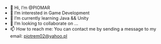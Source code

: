 - 👋 Hi, I’m @PIOMAR
- 👀 I’m interested in Game Development
- 🌱 I’m currently learning Java && Unity
- 💞️ I’m looking to collaborate on ...
- 📫 How to reach me: You can contact me by sending a message to my email: piotrem02@yahoo.pl

<!---
piotrem02/piotrem02 is a ✨ special ✨ repository because its `README.md` (this file) appears on your GitHub profile.
You can click the Preview link to take a look at your changes.
--->
